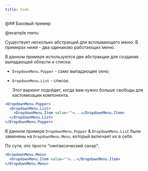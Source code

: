 ```yaml
---
title: Code
---
```


@## Базовый пример

@example menu

Существует несколько абстракций для всплывающего меню. В примерах ниже - два одинаково работающих меню.

В данном примере используются две абстракции для создания выпадающей области и списка:

- `DropdownMenu.Popper` - само выпадающее окно;
- `DropdownMenu.List` - список.

  Этот вариант подойдет, когда вам нужно больше свободы для кастомизации компонента.

```jsx
<DropdownMenu.Popper>
  <DropdownMenu.List>
    <DropdownMenu.Item value="">...</DropdownMenu.Item>
  </DropdownMenu.List>
</DropdownMenu.Popper>
```

В данном примере `DropdownMenu.Popper` & `DropdownMenu.List` были заменены на `DropdownMenu.Menu`, который включает их в себя.

По сути, это просто "синтаксический сахар".

```jsx
<DropdownMenu.Menu>
  <DropdownMenu.Item value="">...</DropdownMenu.Item>
</DropdownMenu.Menu>
```
